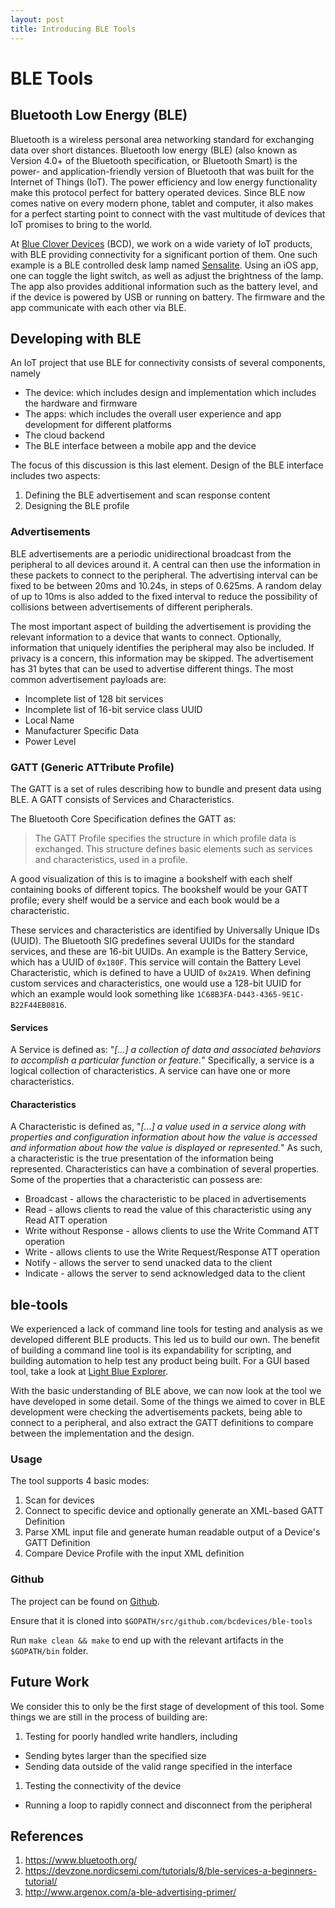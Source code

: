 ```yaml
---
layout: post
title: Introducing BLE Tools
---
```


# BLE Tools

## Bluetooth Low Energy (BLE)
Bluetooth is a wireless personal area networking standard for exchanging data
over short distances.  Bluetooth low energy (BLE) (also known as Version 4.0+
of the Bluetooth specification, or Bluetooth Smart) is the power- and
application-friendly version of Bluetooth that was built for the Internet of
Things (IoT). The power efficiency and low energy functionality make this protocol
perfect for battery operated devices. Since BLE now comes native on every modern
phone, tablet and computer, it also makes for a perfect starting point to connect
with the vast multitude of devices that IoT promises to bring to the world.

At [Blue Clover Devices](http://www.bcdevices.com) (BCD),  we work on a wide
variety of IoT products, with BLE providing connectivity for a significant portion of them.
One such example is a BLE controlled desk lamp named
[Sensalite](https://itunes.apple.com/us/app/sensalite/id1053228450?mt=8).
Using an iOS app, one can toggle the light switch, as well as
adjust the brightness of the lamp. The app also provides additional information
such as the battery level, and if the device is powered by USB or running on battery.
The firmware and the app communicate with each other via BLE.

## Developing with BLE
An IoT project that use BLE for connectivity consists of several components, namely

* The device: which includes design and implementation which includes the hardware and firmware
* The apps: which includes the overall user experience and app development for different platforms
* The cloud backend
* The BLE interface between a mobile app and the device

The focus of this discussion is this last element.
Design of the BLE interface includes two aspects:

1. Defining the BLE advertisement and scan response content
1. Designing the BLE profile


### Advertisements
BLE advertisements are a periodic unidirectional broadcast from the peripheral to all
devices around it. A central can then use the information in these packets to
connect to the peripheral. The advertising interval can be fixed to be between
20ms and 10.24s, in steps of 0.625ms. A random delay of up to 10ms is also added
to the fixed interval to reduce the possibility of collisions between advertisements
of different peripherals.

The most important aspect of building the advertisement is providing the relevant
information to a device that wants to connect. Optionally, information that uniquely
identifies the peripheral may also be included. If privacy is a concern, this
information may be skipped. The advertisement has 31 bytes that can be used to
advertise different things. The most common advertisement payloads are:
*  Incomplete list of 128 bit services
*  Incomplete list of 16-bit service class UUID
*  Local Name
*  Manufacturer Specific Data
*  Power Level

### GATT (Generic ATTribute Profile)
The GATT is a set of rules describing how to bundle and present data
using BLE. A GATT consists of Services and Characteristics.

The Bluetooth Core Specification defines the GATT as:

> The GATT Profile specifies
> the structure in which profile data is exchanged. This structure defines basic
> elements such as services and characteristics, used in a profile.

A good visualization of this is to imagine a bookshelf with each shelf containing
books of different topics. The bookshelf would be your GATT profile; every shelf
would be a service and each book would be a characteristic.

These services and characteristics are identified by Universally Unique IDs (UUID).
The Bluetooth SIG predefines several UUIDs for the standard services, and these
are 16-bit UUIDs. An example is the Battery Service, which has a UUID of `0x180F`.
This service will contain the Battery Level Characteristic, which is defined to
have a UUID of `0x2A19`. When defining custom services and characteristics, one
would use a 128-bit UUID for which an example would look something like
`1C68B3FA-D443-4365-9E1C-B22F44EB0816`.

#### Services
A Service is defined as: "_[...] a collection of data and associated behaviors
to accomplish a particular function or feature._"
Specifically, a service is a logical collection of characteristics. A service can
have one or more characteristics.

#### Characteristics
A Characteristic is defined as, "_[...] a value used in a service along with
properties and configuration information about how the value is accessed and
information about how the value is displayed or represented._"
As such, a characteristic is the true presentation of the information being
represented. Characteristics can have a combination of several properties.
Some of the properties that a characteristic can possess are:

* Broadcast - allows the characteristic to be placed in advertisements
* Read - allows clients to read the value of this characteristic using any Read ATT operation
* Write without Response - allows clients to use the Write Command ATT operation
* Write - allows clients to use the Write Request/Response ATT operation
* Notify - allows the server to send unacked data to the client
* Indicate - allows the server to send acknowledged data to the client

## ble-tools
We experienced a lack of command line tools for testing and analysis as we developed
different BLE products. This led us to build our own. The benefit of building a command line
tool is its expandability for scripting, and building automation to help test any
product being built.  For a GUI based tool, take a look at [Light Blue Explorer](https://itunes.apple.com/us/app/lightblue-explorer-bluetooth/id557428110?mt=8).

With the basic understanding of BLE above, we can now look at the tool we have
developed in some detail. Some of the things we aimed to cover in BLE development
were checking the advertisements packets, being able to connect to a peripheral,
and also extract the GATT definitions to compare between the implementation and the
design.

### Usage
The tool supports 4 basic modes:

1. Scan for devices
1. Connect to specific device and optionally generate an XML-based GATT Definition
1. Parse XML input file and generate human readable output of a Device's GATT Definition
1. Compare Device Profile with the input XML definition

### Github
The project can be found on [Github](https://github.com/bcdevices/ble-tools).

Ensure that it is cloned into `$GOPATH/src/github.com/bcdevices/ble-tools`

Run `make clean && make` to end up with the relevant artifacts in the `$GOPATH/bin` folder.

## Future Work
We consider this to only be the first stage of development of this tool. Some things
we are still in the process of building are:

1. Testing for poorly handled write handlers, including
  * Sending bytes larger than the specified size
  * Sending data outside of the valid range specified in the interface
1. Testing the connectivity of the device
  * Running a loop to rapidly connect and disconnect from the peripheral

## References

1. https://www.bluetooth.org/
1. https://devzone.nordicsemi.com/tutorials/8/ble-services-a-beginners-tutorial/
1. http://www.argenox.com/a-ble-advertising-primer/
